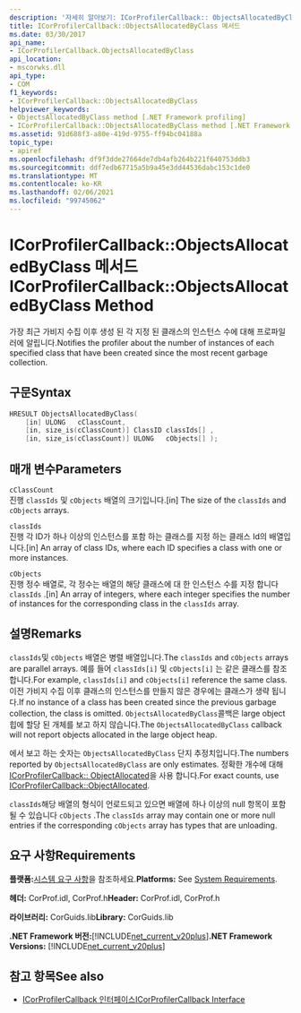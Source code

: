 ```yaml
---
description: '자세히 알아보기: ICorProfilerCallback:: ObjectsAllocatedByClass 메서드'
title: ICorProfilerCallback::ObjectsAllocatedByClass 메서드
ms.date: 03/30/2017
api_name:
- ICorProfilerCallback.ObjectsAllocatedByClass
api_location:
- mscorwks.dll
api_type:
- COM
f1_keywords:
- ICorProfilerCallback::ObjectsAllocatedByClass
helpviewer_keywords:
- ObjectsAllocatedByClass method [.NET Framework profiling]
- ICorProfilerCallback::ObjectsAllocatedByClass method [.NET Framework profiling]
ms.assetid: 91d688f3-a80e-419d-9755-ff94bc04188a
topic_type:
- apiref
ms.openlocfilehash: df9f3dde27664de7db4afb264b221f640753ddb3
ms.sourcegitcommit: ddf7edb67715a5b9a45e3dd44536dabc153c1de0
ms.translationtype: MT
ms.contentlocale: ko-KR
ms.lasthandoff: 02/06/2021
ms.locfileid: "99745062"
---
```

# <a name="icorprofilercallbackobjectsallocatedbyclass-method"></a><span data-ttu-id="e4c04-103">ICorProfilerCallback::ObjectsAllocatedByClass 메서드</span><span class="sxs-lookup"><span data-stu-id="e4c04-103">ICorProfilerCallback::ObjectsAllocatedByClass Method</span></span>

<span data-ttu-id="e4c04-104">가장 최근 가비지 수집 이후 생성 된 각 지정 된 클래스의 인스턴스 수에 대해 프로파일러에 알립니다.</span><span class="sxs-lookup"><span data-stu-id="e4c04-104">Notifies the profiler about the number of instances of each specified class that have been created since the most recent garbage collection.</span></span>  
  
## <a name="syntax"></a><span data-ttu-id="e4c04-105">구문</span><span class="sxs-lookup"><span data-stu-id="e4c04-105">Syntax</span></span>  
  
```cpp  
HRESULT ObjectsAllocatedByClass(  
    [in] ULONG   cClassCount,  
    [in, size_is(cClassCount)] ClassID classIds[] ,  
    [in, size_is(cClassCount)] ULONG   cObjects[] );  
```  
  
## <a name="parameters"></a><span data-ttu-id="e4c04-106">매개 변수</span><span class="sxs-lookup"><span data-stu-id="e4c04-106">Parameters</span></span>  

 `cClassCount`  
 <span data-ttu-id="e4c04-107">진행 `classIds` 및 `cObjects` 배열의 크기입니다.</span><span class="sxs-lookup"><span data-stu-id="e4c04-107">[in] The size of the `classIds` and `cObjects` arrays.</span></span>  
  
 `classIds`  
 <span data-ttu-id="e4c04-108">진행 각 ID가 하나 이상의 인스턴스를 포함 하는 클래스를 지정 하는 클래스 Id의 배열입니다.</span><span class="sxs-lookup"><span data-stu-id="e4c04-108">[in] An array of class IDs, where each ID specifies a class with one or more instances.</span></span>  
  
 `cObjects`  
 <span data-ttu-id="e4c04-109">진행 정수 배열로, 각 정수는 배열의 해당 클래스에 대 한 인스턴스 수를 지정 합니다 `classIds` .</span><span class="sxs-lookup"><span data-stu-id="e4c04-109">[in] An array of integers, where each integer specifies the number of instances for the corresponding class in the `classIds` array.</span></span>  
  
## <a name="remarks"></a><span data-ttu-id="e4c04-110">설명</span><span class="sxs-lookup"><span data-stu-id="e4c04-110">Remarks</span></span>  

 <span data-ttu-id="e4c04-111">`classIds`및 `cObjects` 배열은 병렬 배열입니다.</span><span class="sxs-lookup"><span data-stu-id="e4c04-111">The `classIds` and `cObjects` arrays are parallel arrays.</span></span> <span data-ttu-id="e4c04-112">예를 들어 `classIds[i]` 및 `cObjects[i]` 는 같은 클래스를 참조 합니다.</span><span class="sxs-lookup"><span data-stu-id="e4c04-112">For example, `classIds[i]` and `cObjects[i]` reference the same class.</span></span> <span data-ttu-id="e4c04-113">이전 가비지 수집 이후 클래스의 인스턴스를 만들지 않은 경우에는 클래스가 생략 됩니다.</span><span class="sxs-lookup"><span data-stu-id="e4c04-113">If no instance of a class has been created since the previous garbage collection, the class is omitted.</span></span> <span data-ttu-id="e4c04-114">`ObjectsAllocatedByClass`콜백은 large object 힙에 할당 된 개체를 보고 하지 않습니다.</span><span class="sxs-lookup"><span data-stu-id="e4c04-114">The `ObjectsAllocatedByClass` callback will not report objects allocated in the large object heap.</span></span>  
  
 <span data-ttu-id="e4c04-115">에서 보고 하는 숫자는 `ObjectsAllocatedByClass` 단지 추정치입니다.</span><span class="sxs-lookup"><span data-stu-id="e4c04-115">The numbers reported by `ObjectsAllocatedByClass` are only estimates.</span></span> <span data-ttu-id="e4c04-116">정확한 개수에 대해 [ICorProfilerCallback:: ObjectAllocated](icorprofilercallback-objectallocated-method.md)을 사용 합니다.</span><span class="sxs-lookup"><span data-stu-id="e4c04-116">For exact counts, use [ICorProfilerCallback::ObjectAllocated](icorprofilercallback-objectallocated-method.md).</span></span>  
  
 <span data-ttu-id="e4c04-117">`classIds`해당 배열의 형식이 언로드되고 있으면 배열에 하나 이상의 null 항목이 포함 될 수 있습니다 `cObjects` .</span><span class="sxs-lookup"><span data-stu-id="e4c04-117">The `classIds` array may contain one or more null entries if the corresponding `cObjects` array has types that are unloading.</span></span>  
  
## <a name="requirements"></a><span data-ttu-id="e4c04-118">요구 사항</span><span class="sxs-lookup"><span data-stu-id="e4c04-118">Requirements</span></span>  

 <span data-ttu-id="e4c04-119">**플랫폼:**[시스템 요구 사항](../../get-started/system-requirements.md)을 참조하세요.</span><span class="sxs-lookup"><span data-stu-id="e4c04-119">**Platforms:** See [System Requirements](../../get-started/system-requirements.md).</span></span>  
  
 <span data-ttu-id="e4c04-120">**헤더:** CorProf.idl, CorProf.h</span><span class="sxs-lookup"><span data-stu-id="e4c04-120">**Header:** CorProf.idl, CorProf.h</span></span>  
  
 <span data-ttu-id="e4c04-121">**라이브러리:** CorGuids.lib</span><span class="sxs-lookup"><span data-stu-id="e4c04-121">**Library:** CorGuids.lib</span></span>  
  
 <span data-ttu-id="e4c04-122">**.NET Framework 버전:**[!INCLUDE[net_current_v20plus](../../../../includes/net-current-v20plus-md.md)]</span><span class="sxs-lookup"><span data-stu-id="e4c04-122">**.NET Framework Versions:** [!INCLUDE[net_current_v20plus](../../../../includes/net-current-v20plus-md.md)]</span></span>  
  
## <a name="see-also"></a><span data-ttu-id="e4c04-123">참고 항목</span><span class="sxs-lookup"><span data-stu-id="e4c04-123">See also</span></span>

- [<span data-ttu-id="e4c04-124">ICorProfilerCallback 인터페이스</span><span class="sxs-lookup"><span data-stu-id="e4c04-124">ICorProfilerCallback Interface</span></span>](icorprofilercallback-interface.md)
